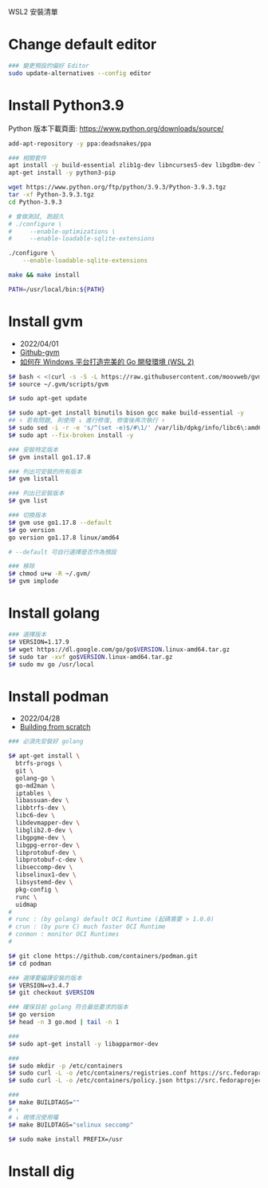 WSL2 安裝清單

# Change default editor

```bash
### 變更預設的偏好 Editor
sudo update-alternatives --config editor
```

# Install Python3.9

Python 版本下載頁面: https://www.python.org/downloads/source/

```sh
add-apt-repository -y ppa:deadsnakes/ppa

### 相關套件
apt install -y build-essential zlib1g-dev libncurses5-dev libgdbm-dev libnss3-dev libssl-dev libreadline-dev libffi-dev libsqlite3-dev wget libbz2-dev
apt-get install -y python3-pip

wget https://www.python.org/ftp/python/3.9.3/Python-3.9.3.tgz
tar -xf Python-3.9.3.tgz
cd Python-3.9.3

# 會做測試, 跑超久
# ./configure \
#     --enable-optimizations \
#     --enable-loadable-sqlite-extensions

./configure \
    --enable-loadable-sqlite-extensions

make && make install

PATH=/usr/local/bin:${PATH}
```



# Install gvm

- 2022/04/01
- [Github-gvm](https://github.com/moovweb/gvm)
- [如何在 Windows 平台打造完美的 Go 開發環境 (WSL 2)](https://blog.miniasp.com/post/2020/07/27/Build-Golang-Dev-Box-in-Windows)

```bash
$# bash < <(curl -s -S -L https://raw.githubusercontent.com/moovweb/gvm/master/binscripts/gvm-installer)
$# source ~/.gvm/scripts/gvm

$# sudo apt-get update

$# sudo apt-get install binutils bison gcc make build-essential -y
## ↑ 若有問題, 則使用 ↓ 進行修復, 修復後再次執行 ↑
$# sudo sed -i -r -e 's/^(set -e)$/#\1/' /var/lib/dpkg/info/libc6\:amd64.postinst
$# sudo apt --fix-broken install -y

### 安裝特定版本
$# gvm install go1.17.8

### 列出可安裝的所有版本
$# gvm listall

### 列出已安裝版本
$# gvm list

### 切換版本
$# gvm use go1.17.8 --default
$# go version
go version go1.17.8 linux/amd64

# --default 可自行選擇是否作為預設

### 移除
$# chmod u+w -R ~/.gvm/
$# gvm implode
```


# Install golang

```bash
### 選擇版本
$# VERSION=1.17.9
$# wget https://dl.google.com/go/go$VERSION.linux-amd64.tar.gz
$# sudo tar -xvf go$VERSION.linux-amd64.tar.gz
$# sudo mv go /usr/local
```

# Install podman

- 2022/04/28
- [Building from scratch](https://podman.io/getting-started/installation#building-from-scratch)

```bash
### 必須先安裝好 golang

$# apt-get install \
  btrfs-progs \
  git \
  golang-go \
  go-md2man \
  iptables \
  libassuan-dev \
  libbtrfs-dev \
  libc6-dev \
  libdevmapper-dev \
  libglib2.0-dev \
  libgpgme-dev \
  libgpg-error-dev \
  libprotobuf-dev \
  libprotobuf-c-dev \
  libseccomp-dev \
  libselinux1-dev \
  libsystemd-dev \
  pkg-config \
  runc \
  uidmap
#
# runc : (by golang) default OCI Runtime (起碼需要 > 1.0.0)
# crun : (by pure C) much faster OCI Runtime
# conmon : monitor OCI Runtimes
# 

$# git clone https://github.com/containers/podman.git
$# cd podman

### 選擇要編譯安裝的版本
$# VERSION=v3.4.7
$# git checkout $VERSION

### 確保目前 golang 符合最低要求的版本
$# go version
$# head -n 3 go.mod | tail -n 1

###
$# sudo apt-get install -y libapparmor-dev

###
$# sudo mkdir -p /etc/containers
$# sudo curl -L -o /etc/containers/registries.conf https://src.fedoraproject.org/rpms/containers-common/raw/main/f/registries.conf
$# sudo curl -L -o /etc/containers/policy.json https://src.fedoraproject.org/rpms/containers-common/raw/main/f/default-policy.json

###
$# make BUILDTAGS=""
# ↑
# ↓ 視情況使用囉
$# make BUILDTAGS="selinux seccomp"

$# sudo make install PREFIX=/usr
```


# Install dig

```bash

```